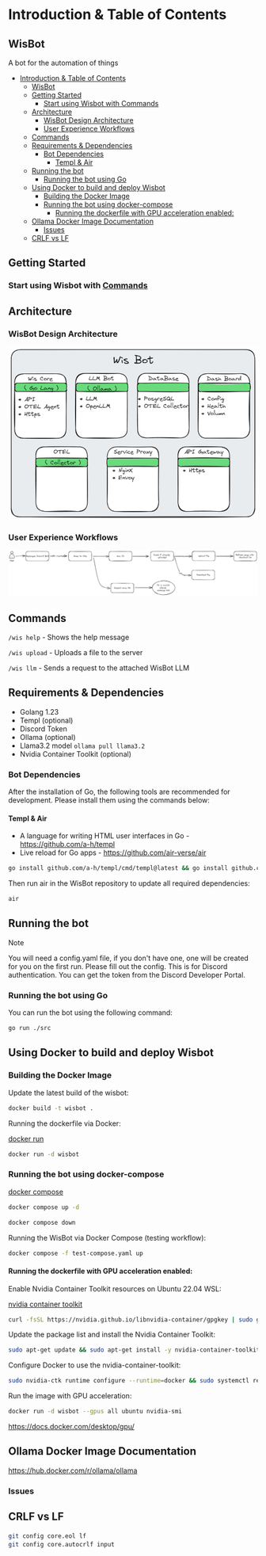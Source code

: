 
# Introduction & Table of Contents

## WisBot

A bot for the automation of things

- [Introduction \& Table of Contents](#introduction--table-of-contents)
  - [WisBot](#wisbot)
  - [Getting Started](#getting-started)
    - [Start using Wisbot with Commands](#start-using-wisbot-with-commands)
  - [Architecture](#architecture)
    - [WisBot Design Architecture](#wisbot-design-architecture)
    - [User Experience Workflows](#user-experience-workflows)
  - [Commands](#commands)
  - [Requirements \& Dependencies](#requirements--dependencies)
    - [Bot Dependencies](#bot-dependencies)
      - [Templ \& Air](#templ--air)
  - [Running the bot](#running-the-bot)
    - [Running the bot using Go](#running-the-bot-using-go)
  - [Using Docker to build and deploy Wisbot](#using-docker-to-build-and-deploy-wisbot)
    - [Building the Docker Image](#building-the-docker-image)
    - [Running the bot using docker-compose](#running-the-bot-using-docker-compose)
      - [Running the dockerfile with GPU acceleration enabled:](#running-the-dockerfile-with-gpu-acceleration-enabled)
  - [Ollama Docker Image Documentation](#ollama-docker-image-documentation)
    - [Issues](#issues)
  - [CRLF vs LF](#crlf-vs-lf)

## Getting Started

### Start using Wisbot with [Commands](#commands)

## Architecture

### WisBot Design Architecture

![WisBot Design Architecture](./diagrams/architecture.excalidraw.png)

### User Experience Workflows

![User Experience Diagrams](./diagrams/userflow.excalidraw.png)

## Commands

`/wis help` - Shows the help message

`/wis upload` - Uploads a file to the server

`/wis llm` - Sends a request to the attached WisBot LLM


## Requirements & Dependencies
- Golang 1.23
- Templ (optional)
- Discord Token
- Ollama (optional)
- Llama3.2 model `ollama pull llama3.2`
- Nvidia Container Toolkit (optional)

### Bot Dependencies
After the installation of Go, the following tools are recommended for development. Please install them using the commands below:

#### Templ & Air

- A language for writing HTML user interfaces in Go - https://github.com/a-h/templ
- Live reload for Go apps - https://github.com/air-verse/air
  
```sh
go install github.com/a-h/templ/cmd/templ@latest && go install github.com/air-verse/air@latest
```

Then run air in the WisBot repository to update all required dependencies:
```sh
air
```

## Running the bot
> [!NOTE]
You will need a config.yaml file, if you don't have one, one will be created for you on the first run.
Please fill out the config. This is for Discord authentication. You can get the token from the Discord Developer Portal.

### Running the bot using Go

You can run the bot using the following command:
```sh
go run ./src
```

## Using Docker to build and deploy Wisbot

### Building the Docker Image

Update the latest build of the wisbot:

```sh
docker build -t wisbot .
```

Running the dockerfile via Docker:

[docker run](https://docs.docker.com/reference/cli/docker/container/run/)

```sh
docker run -d wisbot
```

### Running the bot using docker-compose

[docker compose](https://docs.docker.com/compose/)

```sh
docker compose up -d
```

```sh
docker compose down
```

Running the WisBot via Docker Compose (testing workflow):

```sh
docker compose -f test-compose.yaml up
```

#### Running the dockerfile with GPU acceleration enabled:

Enable Nvidia Container Toolkit resources on Ubuntu 22.04 WSL:

[nvidia container toolkit](https://docs.nvidia.com/datacenter/cloud-native/container-toolkit/latest/install-guide.html#prerequisites)

```sh
curl -fsSL https://nvidia.github.io/libnvidia-container/gpgkey | sudo gpg --dearmor -o /usr/share/keyrings/nvidia-container-toolkit-keyring.gpg && curl -s -L https://nvidia.github.io/libnvidia-container/stable/deb/nvidia-container-toolkit.list | sed 's#deb https://#deb [signed-by=/usr/share/keyrings/nvidia-container-toolkit-keyring.gpg] https://#g' | sudo tee /etc/apt/sources.list.d/nvidia-container-toolkit.list
```

Update the package list and install the Nvidia Container Toolkit:

```sh
sudo apt-get update && sudo apt-get install -y nvidia-container-toolkit
```

Configure Docker to use the nvidia-container-toolkit:

```sh
sudo nvidia-ctk runtime configure --runtime=docker && sudo systemctl restart docker
```

Run the image with GPU acceleration:

```sh
docker run -d wisbot --gpus all ubuntu nvidia-smi
```

https://docs.docker.com/desktop/gpu/

## Ollama Docker Image Documentation
https://hub.docker.com/r/ollama/ollama 


### Issues
## CRLF vs LF

```sh
git config core.eol lf
git config core.autocrlf input
```
